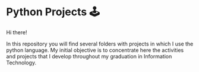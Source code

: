 # Python Projects :joystick:	

Hi there!

In this repository you will find several folders with projects in which I use the python language. My initial objective is to concentrate here the activities and projects that I develop throughout my graduation in Information Technology.
	

